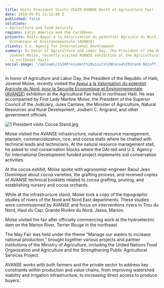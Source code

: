 ```yaml
---
title: Haiti President Visits USAID AVANSE Booth at Agriculture Fair
date: 2018-05-03 11:12:00 Z
published: false
solutions:
- Agriculture and Food Security
regions: Latin America and the Caribbean
projects: Haiti—Appui a la Valorisation du potentiel Agricole du Nord, pour la Securite
  Economique et Environnementale (AVANSE)
clients: U.S. Agency for International Development
summary: In honor of Agriculture and Labor Day, the President of the Republic of Haiti,
  Jovenel Moïse, recently visited AVANSE exhibition at the Agricultural Fair held
  in northeast Haiti.
social-image: "/uploads/1%20President%20visits%20Cocoa%20Stand-9b2aff.jpg"
---
```


In honor of Agriculture and Labor Day, the President of the Republic of Haiti, Jovenel Moïse, recently visited the [Appui a la Valorisation du potentiel Agricole du Nord, pour la Securite Economique et Environnementale (AVANSE)](https://www.dai.com/our-work/projects/haiti-appui-la-valorisation-du-potentiel-agricole-du-nord-la-securite-economique) exhibition at the Agricultural Fair held in northeast Haiti. He was accompanied by First Lady Martine Moïse, the President of the Superior Council of the Judiciary, Jules Cantave, the Minister of Agriculture, Natural Resources and Rural Development, Joubert C. Angrand, and other government officials.

![1 President visits Cocoa Stand.jpg](/uploads/1%20President%20visits%20Cocoa%20Stand.jpg)

Moïse visited the AVANSE infrastructure, natural resource management, plantain, commercialization, rice, and cocoa stalls where he chatted with technical leads and technicians. At the natural resource management stall, he asked to visit conservation blocks where the DAI-led and U.S. Agency for International Development-funded project implements soil conservation activities.

At the cocoa exhibit, Moïse spoke with agronomist-engineer Raoul Jean Dominique about cocoa varieties, the grafting process, and received copies of AVANSE technical booklets related to cocoa grafting, pruning, and establishing nursery and cocoa orchards.

While at the infrastructure stand, Moïse took a copy of the topographic studies of rivers of the Nord and Nord East departments. These studies were commissioned by AVANSE and focus on interventions rivers in Trou du Nord, Haut du Cap, Grande Rivière du Nord, Jassa, Marion.

Moïse visited the fair after officially commencing work at the hydroelectric dam on the Marion River, Terrier Rouge in the northeast.

The May Fair was held under the theme "Manage our waters to increase national production," brought together various projects and partner institutions of the Ministry of Agriculture, including the United Nations Food Organization and Agriculture and the Strengthening Public Agricultural Services Project.

AVANSE works with both farmers and the private sector to address key constraints within production and value chains, from improving watershed stability and irrigation infrastructure, to increasing direct access to produce buyers.